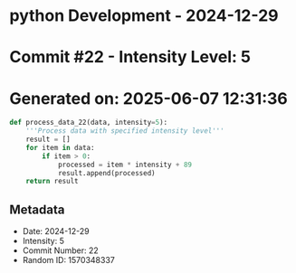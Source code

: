 ﻿# python Development - 2024-12-29
# Commit #22 - Intensity Level: 5
# Generated on: 2025-06-07 12:31:36
```python
def process_data_22(data, intensity=5):
    '''Process data with specified intensity level'''
    result = []
    for item in data:
        if item > 0:
            processed = item * intensity + 89
            result.append(processed)
    return result
```
## Metadata
- Date: 2024-12-29
- Intensity: 5
- Commit Number: 22
- Random ID: 1570348337
